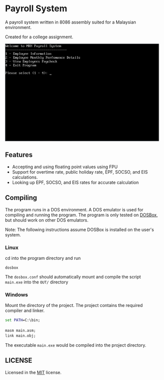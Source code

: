 Payroll System
==============

A payroll system written in 8086 assembly suited for a Malaysian environment.

Created for a college assignment.

![main menu](.github/meta/main_menu.png)

Features
--------

- Accepting and using floating point values using FPU
- Support for overtime rate, public holiday rate, EPF, SOCSO, and EIS calculations.
- Looking up EPF, SOCSO, and EIS rates for accurate calculation

Compiling
---------

The program runs in a DOS environment. A DOS emulator is used for compiling and running the program.
The program is only tested on [DOSBox](https://www.dosbox.com/), but should work on other DOS emulators.

Note: The following instructions assume DOSBox is installed on the user's system. 

### Linux

cd into the program directory and run 

```shell
dosbox
```

The `dosbox.conf` should automatically mount and compile the script `main.exe` into the `OUT/` directory

### Windows

Mount the directory of the project. The project contains the required compiler and linker.

```cmd
set PATH=C:\bin;

masm main.asm;
link main.obj;
```

The executable `main.exe` would be compiled into the project directory.

LICENSE
-------

Licensed in the [MIT](https://choosealicense.com/licenses/mit/) license.
